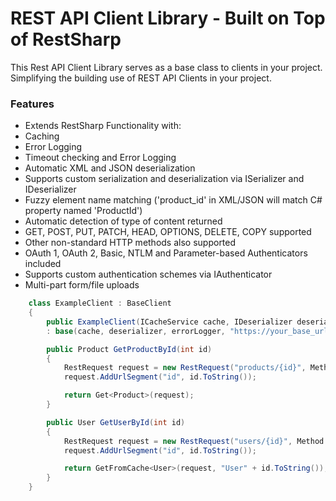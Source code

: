 # REST API Client Library - Built on Top of RestSharp

This Rest API Client Library serves as a base class to clients in your project. Simplifying the building 
use of REST API Clients in your project.

### Features

* Extends RestSharp Functionality with:
* Caching
* Error Logging
* Timeout checking and Error Logging
* Automatic XML and JSON deserialization
* Supports custom serialization and deserialization via ISerializer and IDeserializer
* Fuzzy element name matching ('product_id' in XML/JSON will match C# property named 'ProductId')
* Automatic detection of type of content returned
* GET, POST, PUT, PATCH, HEAD, OPTIONS, DELETE, COPY supported
* Other non-standard HTTP methods also supported
* OAuth 1, OAuth 2, Basic, NTLM and Parameter-based Authenticators included
* Supports custom authentication schemes via IAuthenticator
* Multi-part form/file uploads

```csharp
	class ExampleClient : BaseClient
    {
        public ExampleClient(ICacheService cache, IDeserializer deserializer, IErrorLogger errorLogger)
        : base(cache, deserializer, errorLogger, "https://your_base_url.com") { }

        public Product GetProductById(int id)
        {
            RestRequest request = new RestRequest("products/{id}", Method.GET);
            request.AddUrlSegment("id", id.ToString());

            return Get<Product>(request);
        }

        public User GetUserById(int id)
        {
            RestRequest request = new RestRequest("users/{id}", Method.GET);
            request.AddUrlSegment("id", id.ToString());

            return GetFromCache<User>(request, "User" + id.ToString());
        }
    }
```
